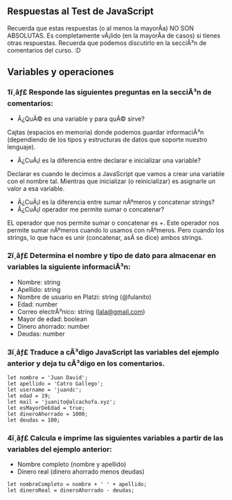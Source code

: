 ## Respuestas al Test de JavaScript

Recuerda que estas respuestas (o al  menos la mayorÃ­a) NO SON ABSOLUTAS. Es completamente vÃ¡lido (en la mayorÃ­a de casos) si tienes otras respuestas. Recuerda que podemos discutirlo en la secciÃ³n de comentarios del curso. :D


## Variables y operaciones

### 1ï¸âƒ£ Responde las siguientes preguntas en la secciÃ³n de comentarios:

- Â¿QuÃ© es una variable y para quÃ© sirve?

Cajtas (espacios en memoria) donde podemos guardar informaciÃ³n (dependiendo de los tipos y estructuras de datos que soporte nuestro lenguaje).

- Â¿CuÃ¡l es la diferencia entre declarar e inicializar una variable?

Declarar es cuando le decimos a JavaScript que vamos a crear una variable con el nombre tal. Mientras que inicializar (o reinicializar) es asignarle un valor a esa variable.

- Â¿CuÃ¡l es la diferencia entre sumar nÃºmeros y concatenar strings?
- Â¿CuÃ¡l operador me permite sumar o concatenar?

EL operador que nos permite sumar o concatenar es +. Este operador nos permite sumar nÃºmeros cuando lo usamos con nÃºmeros. Pero cuando los strings, lo que hace es unir (concatenar, asÃ­ se dice) ambos strings.

### 2ï¸âƒ£ Determina el nombre y tipo de dato para almacenar en variables la siguiente informaciÃ³n:

- Nombre: string
- Apellido: string
- Nombre de usuario en Platzi: string (@fulanito)
- Edad: number
- Correo electrÃ³nico: string (lala@gmail.com)
- Mayor de edad: boolean
- Dinero ahorrado: number
- Deudas: number

### 3ï¸âƒ£ Traduce a cÃ³digo JavaScript las variables del ejemplo anterior y deja tu cÃ³digo en los comentarios.

```
let nombre = 'Juan David';
let apellido = 'Catro Gallego';
let username = 'juandc';
let edad = 19;
let mail = 'juanito@alcachofa.xyz';
let esMayorDeEdad = true;
let dineroAhorrado = 1000;
let deudas = 100;
```

### 4ï¸âƒ£ Calcula e imprime las siguientes variables a partir de las variables del ejemplo anterior:

- Nombre completo (nombre y apellido)
- Dinero real (dinero ahorrado menos deudas)

```
let nombreCompleto = nombre + ' ' + apellido;
let dineroReal = dineroAhorrado - deudas;
```


